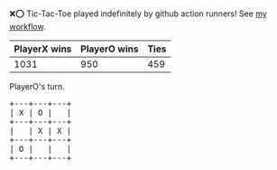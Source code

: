 :x::o: Tic-Tac-Toe played indefinitely by github action runners! See [my workflow](.github/workflows/play.yaml).

|PlayerX wins|PlayerO wins|Ties|
|-|-|-|
|1031|950|459|

PlayerO's turn.

<pre>
+---+---+---+
| X | O |   |
+---+---+---+
|   | X | X |
+---+---+---+
| O |   |   |
+---+---+---+
</pre>